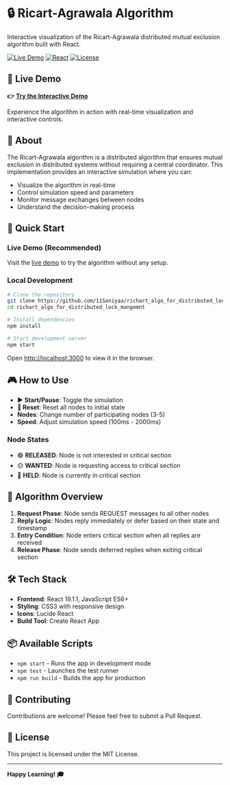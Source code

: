 # 🔒 Ricart-Agrawala Algorithm

Interactive visualization of the Ricart-Agrawala distributed mutual exclusion algorithm built with React.

[![Live Demo](https://img.shields.io/badge/🚀_Live_Demo-View_Now-green?style=for-the-badge)](https://richart-algo-for-distributed-lock-m.vercel.app/)
[![React](https://img.shields.io/badge/React-19.1.1-61dafb)](https://reactjs.org/)
[![License](https://img.shields.io/badge/License-MIT-green)](LICENSE)

## 🎯 Live Demo

**👉 [Try the Interactive Demo](https://richart-algo-for-distributed-lock-m.vercel.app/)**

Experience the algorithm in action with real-time visualization and interactive controls.

## 📖 About

The Ricart-Agrawala algorithm is a distributed algorithm that ensures mutual exclusion in distributed systems without requiring a central coordinator. This implementation provides an interactive simulation where you can:

- Visualize the algorithm in real-time
- Control simulation speed and parameters  
- Monitor message exchanges between nodes
- Understand the decision-making process

## 🚀 Quick Start

### Live Demo (Recommended)
Visit the [live demo](https://richart-algo-for-distributed-lock-m.vercel.app/) to try the algorithm without any setup.

### Local Development

```bash
# Clone the repository
git clone https://github.com/11Saniyaa/richart_algo_for_distributed_lock_mangemnt.git
cd richart_algo_for_distributed_lock_mangemnt

# Install dependencies
npm install

# Start development server
npm start
```

Open [http://localhost:3000](http://localhost:3000) to view it in the browser.

## 🎮 How to Use

- **▶️ Start/Pause**: Toggle the simulation
- **🔄 Reset**: Reset all nodes to initial state
- **Nodes**: Change number of participating nodes (3-5)
- **Speed**: Adjust simulation speed (100ms - 2000ms)

### Node States
- 🟢 **RELEASED**: Node is not interested in critical section
- 🟡 **WANTED**: Node is requesting access to critical section  
- 🔴 **HELD**: Node is currently in critical section

## 🧠 Algorithm Overview

1. **Request Phase**: Node sends REQUEST messages to all other nodes
2. **Reply Logic**: Nodes reply immediately or defer based on their state and timestamp
3. **Entry Condition**: Node enters critical section when all replies are received
4. **Release Phase**: Node sends deferred replies when exiting critical section

## 🛠️ Tech Stack

- **Frontend**: React 19.1.1, JavaScript ES6+
- **Styling**: CSS3 with responsive design
- **Icons**: Lucide React
- **Build Tool**: Create React App

## 📦 Available Scripts

- `npm start` - Runs the app in development mode
- `npm test` - Launches the test runner
- `npm run build` - Builds the app for production

## 🤝 Contributing

Contributions are welcome! Please feel free to submit a Pull Request.

## 📄 License

This project is licensed under the MIT License.

---

**Happy Learning! 🎓**
